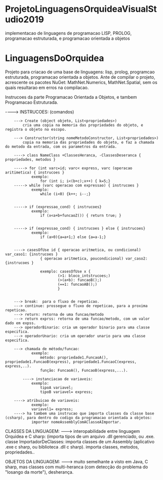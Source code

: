 # ProjetoLinguagensOrquideaVisualStudio2019
implementacao de linguagens de programacao LISP, PROLOG, programacao estruturada, e programacao orientada a  objetos

# LinguagensDoOrquidea

Projeto para criacao de uma base de linguagens: lisp, prolog, programcao estruturada, programacao orientada a objetos.
Ante de compilar o projeto, acrescente os pacotes NuGet: MathNet.Numerics, MathNet.Spatial, sem os quais resultarao em erros na compilacao.

Instrucoes da parte Programacao Orientada a Objetos, e tambem Programacao Estruturada.

----> INSTRUCOES: (comandos)
		
		---> Create (object objeto, List<propriedades>)
			cria uma copia na memoria das propriedades do objeto, e registra o objeto no escopo.
			
		---> Constructor(string nomeMetodoConstructor, List<propriedades>)
			copia na memoria das propriedades do objeto, e faz a chamada do metodo da entrada, com os parametros da entrada.

		----> class NameClass +ClassesHeranca, -ClassesDeseranca { propriedades, metodos }

		-----> for (int varc=id; varc< express, varc (operacao aritimetica) { instrucoes }
				exemplo:
					for (int i; i<(b+c);x++) { k=5;}
		-----> while (varc operacao com expressao) { instrucoes }
				exemplo:
					while (i<0) {k++; i--;}


		-----> if (expressao_cond) { instrucoes}
				exemplo:
					if (x<a+b+funcaoZ()) { return true; }				


		-----> if (expressao_cond) { instrucoes } else { instrucoes}
				exemplo:
					if (a>0){a=a+1;} else {a=a-1;}
				
		
		----> casesOfUse id { operacao aritmetica, ou condicional) var_caso1: {instrucoes }
				    { operacao aritmetica, poucondicional) var_caso2: {instrucoes }

					exemplo: casesOfUse x {
							(>1: bloco_intstrucoes;)
							(>(a+b): funcaoB();)
							(==1: funcaoAB();)
							}


		---> break:  para o fluxo de repeticao.
		---> continue: prossegue o fluxo de repeticao, para a proxima repeticao.
		---> return: retorna de uma funcao/metodo
		---> return exprss: retorna de uma funcao/metodo, com um valor dado em expss.
		---> operadorBinario: cria um operador binario para uma classe especifica.
		---> operadorUnario: cria um operador unario para uma classe especifica.

		---> chamada de método/funcao:  
				exemplo:
					método:	propriedade1.FuncaoA(), propriedade1.FuncaoB(express), propriedade1.FuncaoC(express, express,..).
					função: FuncaoA(), FuncaoB(express,...).

	        ----> instanciacao de variaveis:
				exemplo:
					tipoA variavel;
					tipoB variavel= express;

		----> atribuicao de variaveis:
				exemplo:
				variavel1= express;
		----> ha tambem uma instrucao que importa classes da classe base (csharp), para dentro do codigo da programacao orientada a objetos:
				importer nomeAssemblyComAClasseAImportar.

CLASSES DA LINGUAGEM:
		---> interopabilidade entre linguagem Orquidea e C sharp: (importa tipos de um arquivo .dll gerenciado, ou .exe.
			classe ImportadorDeClasses: importa classes de um Assembly (aplicativo .exe c sharp, ou biblioteca .dll c sharp). importa classes, metodos, propriedades.. 
		

OBJETOS DA LINGUAGEM:
		---> muito semelhante a visto em Java, C sharp, mas classes com multi-heranca (com detecção do problema do "losango da morte"), desherança.
